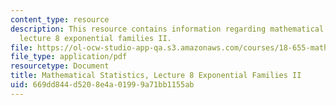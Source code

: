 ```yaml
---
content_type: resource
description: This resource contains information regarding mathematical statistics,
  lecture 8 exponential families II.
file: https://ol-ocw-studio-app-qa.s3.amazonaws.com/courses/18-655-mathematical-statistics-spring-2016/669dd844d5208e4a01999a71bb1155ab_MIT18_655S16_LecNote8.pdf
file_type: application/pdf
resourcetype: Document
title: Mathematical Statistics, Lecture 8 Exponential Families II
uid: 669dd844-d520-8e4a-0199-9a71bb1155ab
---
```

